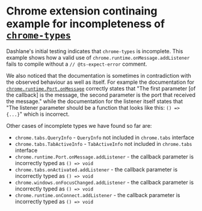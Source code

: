 # Chrome extension continaing example for incompleteness of [`chrome-types`](https://github.com/GoogleChrome/chrome-types)

Dashlane's initial testing indicates that `chrome-types` is incomplete. This
example shows how a valid use of `chrome.runtime.onMessage.addListener` fails to
compile without a `// @ts-expect-error` comment.

We also noticed that the documentation is sometimes in contradiction with the
observed behaviour as well as itself. For example the documentation for
[`chrome.runtime.Port.onMessage`](https://developer.chrome.com/docs/extensions/reference/runtime/#type-Port)
correctly states that "The first parameter [of the callback] is the message, the
second parameter is the port that received the message." while the documentation
for the listener itself states that "The listener parameter should be a function
that looks like this: `() => {...}`" which is incorrect.

Other cases of incomplete types we have found so far are:

* `chrome.tabs.QueryInfo` - `QueryInfo` not included in `chrome.tabs` interface
* `chrome.tabs.TabActiveInfo` - `TabActiveInfo` not included in `chrome.tabs`
  interface
* `chrome.runtime.Port.onMessage.addListener` - the callback parameter is
  incorrectly typed as `() => void`
* `chrome.tabs.onActivated.addListener` - the callback parameter is incorrectly
  typed as `() => void`
* `chrome.windows.onFocusChanged.addListener` - the callback parameter is
  incorrectly typed as `() => void`
* `chrome.runtime.onConnect.addListener` - the callback parameter is incorrectly
  typed as `() => void`
